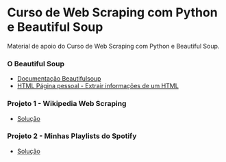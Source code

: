 # Curso de Web Scraping com Python e Beautiful Soup
Material de apoio do Curso de Web Scraping com Python e Beautiful Soup.

### O Beautiful Soup
* [Documentação Beautifulsoup](https://www.crummy.com/software/BeautifulSoup/bs4/doc/)
* [HTML Página pessoal - Extrair informações de um HTML](https://github.com/lucasfv1/pagina-pessoal-curso-web-scraping)

### Projeto 1 - Wikipedia Web Scraping
* [Solução](https://github.com/lucasfv1/web-scraping-example)

### Projeto 2 - Minhas Playlists do Spotify
* [Solução](https://github.com/lucasfv1/minhas-playlists-curso-web-scraping-solucao)

